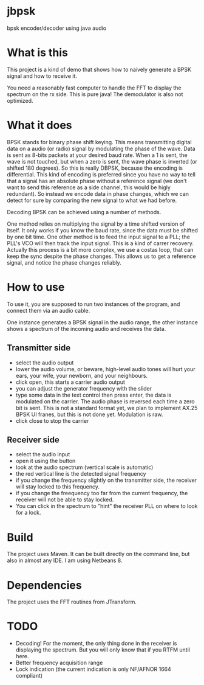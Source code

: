 # jbpsk
bpsk encoder/decoder using java audio

What is this
============

This project is a kind of demo that shows how to naively generate a BPSK signal and how to receive it.

You need a reasonably fast computer to handle the FFT to display the spectrum on the rx side. This is pure java!
The demodulator is also not optimized.

What it does
============

BPSK stands for binary phase shift keying. This means transmitting digital data on a audio (or radio) signal by modulating the phase of the wave.
Data is sent as 8-bits packets at your desired baud rate. When a 1 is sent, the wave is not touched, but when a zero is sent, the wave phase is inverted (or shifted 180 degrees).
So this is really DBPSK, because the encoding is differential. This kind of encoding  is preferred since you have no way to tell that a signal has an absolute phase without a reference signal (we don't want to send this reference as a side channel, this would be higly redundant). So instead we encode data in phase changes, which we can detect for sure by comparing the new signal to what we had before.

Decoding BPSK can be achieved using a number of methods.

One method relies on multiplying the signal by a time shifted version of itself. It only works if you know the baud rate, since the data must be shifted by one bit time.
One other method is to feed the input signal to a PLL; the PLL's VCO will then track the input signal. This is a kind of carrer recovery. Actually this process is a bit more complex, we use a costas loop, that can keep the sync despite the phase changes. This allows us to get a reference signal, and notice the phase changes reliably.

How to use
==========

To use it, you are supposed to run two instances of the program, and connect them via an audio cable.

One instance generates a BPSK signal in the audio range, the other instance shows a spectrum of the incoming audio and receives the data.

Transmitter side
----------------

- select the audio output
- lower the audio volume, or beware, high-level audio tones will hurt your ears, your wife, your newborn, and your neighbours.
- click open, this starts a carrier audio output
- you can adjust the generator frequency with the slider
- type some data in the text control then press enter, the data is modulated on the carrier. The audio phase is reversed each time a zero bit is sent. This is not a standard format yet, we plan to implement AX.25 BPSK UI franes, but this is not done yet. Modulation is raw.
- click close to stop the carrier

Receiver side
-------------
- select the audio input
- open it using the button
- look at the audio spectrum (vertical scale is automatic)
- the red vertical line is the detected signal frequency
- if you change the frequency slightly on the transmitter side, the receiver will stay locked to this frequency.
- if you change the freequency too far from the current frequency, the receiver will not be able to stay locked.
- You can click in the spectrum to "hint" the receiver PLL on where to look for a lock.

Build
=====
The project uses Maven. It can be built directly on the command line, but also in almost any IDE. I am using Netbeans 8.

Dependencies
============

The project uses the FFT routines from JTransform.

TODO
====
- Decoding! For the moment, the only thing done in the receiver is displaying the spectrum. But you will only know that if you RTFM until here.
- Better frequency acquisition range
- Lock indication (the current indication is only NF/AFNOR 1664 compliant)
